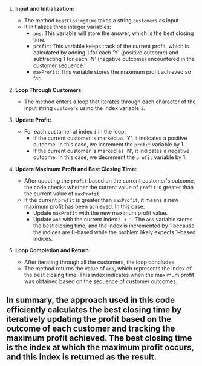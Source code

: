 1. **Input and Initialization:**
   - The method `bestClosingTime` takes a string `customers` as input.
   - It initializes three integer variables:
     - `ans`: This variable will store the answer, which is the best closing time.
     - `profit`: This variable keeps track of the current profit, which is calculated by adding 1 for each 'Y' (positive outcome) and subtracting 1 for each 'N' (negative outcome) encountered in the customer sequence.
     - `maxProfit`: This variable stores the maximum profit achieved so far.

2. **Loop Through Customers:**
   - The method enters a loop that iterates through each character of the input string `customers` using the index variable `i`.

3. **Update Profit:**
   - For each customer at index `i` in the loop:
     - If the current customer is marked as 'Y', it indicates a positive outcome. In this case, we increment the `profit` variable by 1.
     - If the current customer is marked as 'N', it indicates a negative outcome. In this case, we decrement the `profit` variable by 1.

4. **Update Maximum Profit and Best Closing Time:**
   - After updating the `profit` based on the current customer's outcome, the code checks whether the current value of `profit` is greater than the current value of `maxProfit`.
   - If the current `profit` is greater than `maxProfit`, it means a new maximum profit has been achieved. In this case:
     - Update `maxProfit` with the new maximum profit value.
     - Update `ans` with the current index `i + 1`. The `ans` variable stores the best closing time, and the index is incremented by 1 because the indices are 0-based while the problem likely expects 1-based indices.

5. **Loop Completion and Return:**
   - After iterating through all the customers, the loop concludes.
   - The method returns the value of `ans`, which represents the index of the best closing time. This index indicates when the maximum profit was obtained based on the sequence of customer outcomes.

## In summary, the approach used in this code efficiently calculates the best closing time by iteratively updating the profit based on the outcome of each customer and tracking the maximum profit achieved. The best closing time is the index at which the maximum profit occurs, and this index is returned as the result.
